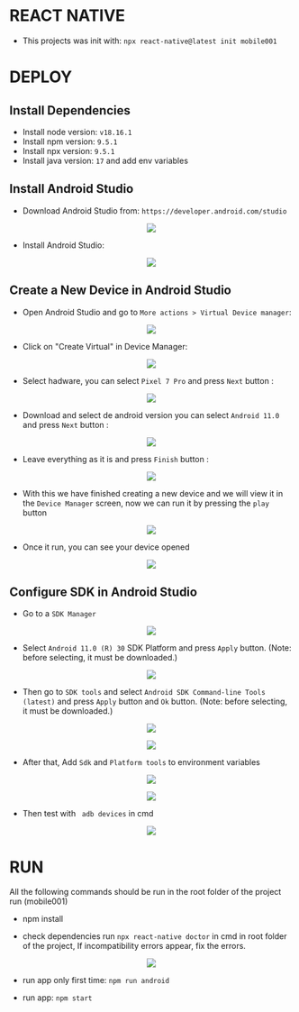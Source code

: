 # REACT NATIVE

* This projects was init with:  ``` npx react-native@latest init mobile001 ```

# DEPLOY

## Install Dependencies

* Install node version: ```v18.16.1```
* Install npm version: ```9.5.1```
* Install npx version: ```9.5.1```
* Install java version: ```17``` and add env variables

## Install Android Studio

* Download Android Studio from: ```https://developer.android.com/studio```
<p align="center">
  <img src="readme-files/001-android-studio-download.jpg">
</p>

* Install Android Studio:
<p align="center">
  <img src="readme-files/002-android-studio-install.JPG">
</p>

## Create a New Device in Android Studio

* Open Android Studio and go to ```More actions > Virtual Device manager```:
<p align="center">
  <img src="readme-files/003-android-studio-more-actions.JPG">
</p>

* Click on "Create Virtual" in Device Manager:
<p align="center">
  <img src="readme-files/004-android-studio-device-manager.JPG">
</p>

* Select hadware, you can select ```Pixel 7 Pro``` and press ```Next``` button :
<p align="center">
  <img src="readme-files/005-android-studio-select-hadware.JPG">
</p>

* Download and select de android version you can select ```Android 11.0``` and press ```Next``` button : 
<p align="center">
  <img src="readme-files/006-android-studio-select-android-version.JPG">
</p>

* Leave everything as it is and press ```Finish``` button : 
<p align="center">
  <img src="readme-files/007-android-studio-finish-device-mananger.JPG">
</p>

* With this we have finished creating a new device and we will view it in the ```Device Manager``` screen, now we can run it by pressing the ```play``` button
<p align="center">
  <img src="readme-files/008-android-studio-run-device.JPG">
</p>

* Once it run, you can see your device opened
<p align="center">
  <img src="readme-files/009-android-studio-run-device-finish.JPG">
</p>

## Configure SDK in Android Studio

* Go to a ```SDK Manager```
<p align="center">
  <img src="readme-files/010-android-studio-go-sdk-manager.JPG">
</p>

* Select ```Android 11.0 (R) 30``` SDK Platform and press ```Apply``` button. (Note: before selecting, it must be downloaded.)
<p align="center">
  <img src="readme-files/011-android-studio-select-SDK-platform.JPG">
</p>

* Then go to ```SDK tools``` and select ```Android SDK Command-line Tools (latest)``` and press ```Apply``` button and ```Ok``` button. (Note: before selecting, it must be downloaded.)
<p align="center">
  <img src="readme-files/012-android-studio-select-SDK-tool.JPG">
</p>

<p align="center">
  <img src="readme-files/012-android-studio-SDK-download.JPG">
</p>

* After that, Add ```Sdk``` and ```Platform tools``` to environment variables
<p align="center">
  <img src="readme-files/013-android-studio-environment-variables1.JPG">
</p>
<p align="center">
  <img src="readme-files/013-android-studio-environment-variables2.JPG">
</p>

* Then test with ``` adb devices``` in cmd
<p align="center">
  <img src="readme-files/014-android-studio-test-adb-devices.JPG">
</p>


# RUN

All the following commands should be run in the root folder of the project run (mobile001)

* npm install

* check dependencies run  ```npx react-native doctor``` in cmd in root folder of the project,  If incompatibility errors appear, fix the errors.
<p align="center">
  <img src="readme-files/015-android-studio-npx-react-native-doctor.JPG">
</p>

* run app only first time: ```npm run android```

* run app: ```npm start```
